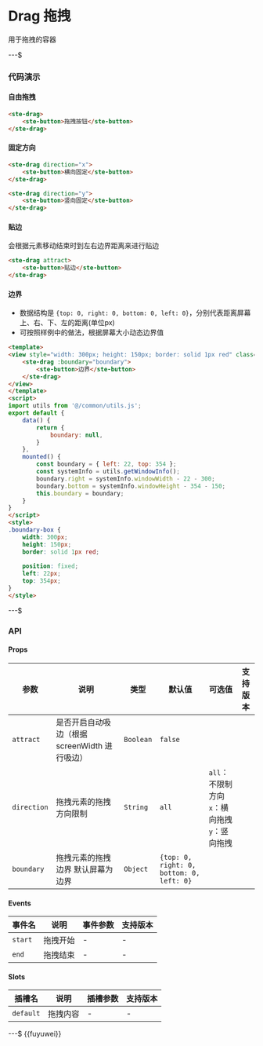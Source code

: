# Drag 拖拽
用于拖拽的容器

---$


### 代码演示
####  自由拖拽
```html
<ste-drag>
	<ste-button>拖拽按钮</ste-button>
</ste-drag>
```

#### 固定方向
```html
<ste-drag direction="x">
	<ste-button>横向固定</ste-button>
</ste-drag>

<ste-drag direction="y">
	<ste-button>竖向固定</ste-button>
</ste-drag>
```

#### 贴边
会根据元素移动结束时到左右边界距离来进行贴边
```html
<ste-drag attract>
	<ste-button>贴边</ste-button>
</ste-drag>
```

#### 边界
- 数据结构是 `{top: 0, right: 0, bottom: 0, left: 0}`，分别代表距离屏幕上、右、下、左的距离(单位px)
- 可按照样例中的做法，根据屏幕大小动态边界值

```html
<template>
<view style="width: 300px; height: 150px; border: solid 1px red" class="boundary-box">
	<ste-drag :boundary="boundary">
		<ste-button>边界</ste-button>
	</ste-drag>
</view>
</template>
<script>
import utils from '@/common/utils.js';
export default {
	data() {
		return {
			boundary: null,
		}
	},
	mounted() {
		const boundary = { left: 22, top: 354 };
		const systemInfo = utils.getWindowInfo();
		boundary.right = systemInfo.windowWidth - 22 - 300;
		boundary.bottom = systemInfo.windowHeight - 354 - 150;
		this.boundary = boundary;
	}
}
</script>
<style>
.boundary-box {
	width: 300px;
	height: 150px;
	border: solid 1px red;
	
	position: fixed;
	left: 22px;
	top: 354px;
}
</style>

```

---$
### API
#### Props

| 参数			| 说明											| 类型		| 默认值										| 可选值													| 支持版本	|
| ---			| ---											| ---		| ---										| ---													| ---		|
| `attract`		| 是否开启自动吸边（根据 screenWidth 进行吸边）	| `Boolean`	| `false`									|														|			|
| `direction`	| 拖拽元素的拖拽方向限制							| `String`	| `all`										| `all`：不限制方向<br/>`x`：横向拖拽<br/>`y`：竖向拖拽	|			|
| `boundary`	| 拖拽元素的拖拽边界 默认屏幕为边界				| `Object`	| `{top: 0, right: 0, bottom: 0, left: 0}`	|														|			|


#### Events

| 事件名	| 说明		| 事件参数	| 支持版本	|
| ---		| ---		| ---		| ---		|
| `start`	| 拖拽开始	| -			| -			|
| `end`		| 拖拽结束	| -			| -			|


#### Slots

|插槽名		|说明		|插槽参数	|支持版本	|
| ---		| ---		| ---		| ---		|
| `default`	| 拖拽内容	|-			| -			|

---$
{{fuyuwei}}